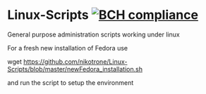# Linux-Scripts [![BCH compliance](https://bettercodehub.com/edge/badge/nikotrone/Linux-Scripts?branch=master)](https://bettercodehub.com/)
General purpose administration scripts working under linux

For a fresh new installation of Fedora use

wget https://github.com/nikotrone/Linux-Scripts/blob/master/newFedora_installation.sh

and run the script to setup the environment
